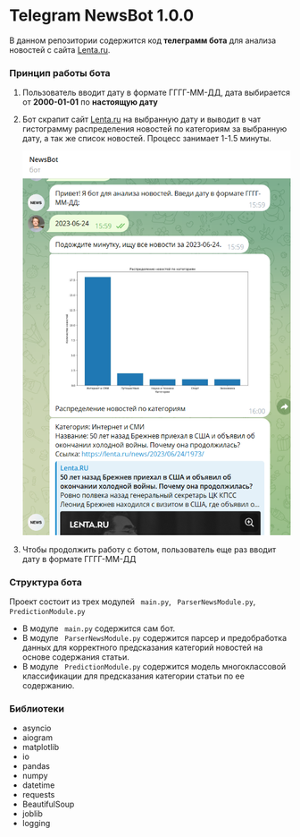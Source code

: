 # Telegram **NewsBot 1.0.0**

В данном репозитории содержится код **телеграмм бота** для анализа новостей с сайта [Lenta.ru](https://lenta.ru/). 

### Принцип работы бота

1. Пользователь вводит дату в формате ГГГГ-ММ-ДД, дата выбирается от **2000-01-01** по **настоящую дату**

2. Бот скрапит сайт [Lenta.ru](https://lenta.ru/) на выбранную дату и выводит в чат гистограмму распределения новостей по категориям за выбранную дату, а так же список новостей. Процесс занимает 1-1.5 минуты.

    ![Alt text](demo.png)

3. Чтобы продолжить работу с ботом, пользователь еще раз вводит дату в формате ГГГГ-ММ-ДД

### Структура бота

Проект состоит из трех модулей ``` main.py```, ``` ParserNewsModule.py```, ``` PredictionModule.py```

* В модуле ``` main.py``` содержится сам бот.
* В модуле ``` ParserNewsModule.py``` содержится парсер и предобработка данных для корректного предсказания категорий новостей на основе содержания статьи.
* В модуле  ``` PredictionModule.py``` содержится модель многоклассовой классификации для предсказания категории статьи по ее содержанию.

### Библиотеки 

* asyncio
* aiogram
* matplotlib
* io
* pandas
* numpy
* datetime
* requests
* BeautifulSoup
* joblib
* logging


